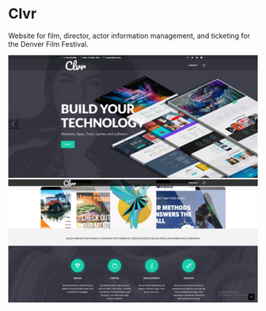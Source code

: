 # Clvr

Website for film, director, actor information management, and ticketing for the Denver Film Festival.

![demo screen shot](https://github.com/GreatWork0127/Clvr/blob/main/screenshot1.png?raw=true)
![demo screen shot](https://github.com/GreatWork0127/Clvr/blob/main/screenshot2.png?raw=true)